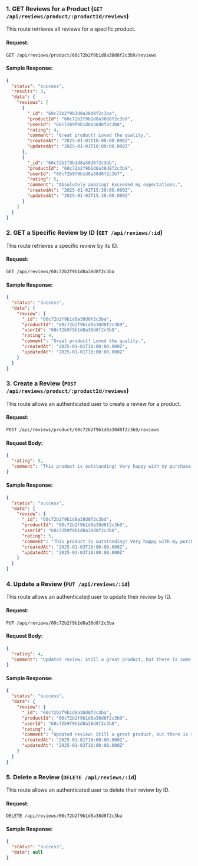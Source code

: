 ### 1. **GET Reviews for a Product** (`GET /api/reviews/product/:productId/reviews`)

This route retrieves all reviews for a specific product.

#### Request:
```http
GET /api/reviews/product/60c72b2f9b1d8a38d8f2c3b9/reviews
```

#### Sample Response:
```json
{
  "status": "success",
  "results": 3,
  "data": {
    "reviews": [
      {
        "_id": "60c72b2f9b1d8a38d8f2c3ba",
        "productId": "60c72b2f9b1d8a38d8f2c3b9",
        "userId": "60c72b9f9b1d8a38d8f2c3b8",
        "rating": 4,
        "comment": "Great product! Loved the quality.",
        "createdAt": "2025-01-01T10:00:00.000Z",
        "updatedAt": "2025-01-01T10:00:00.000Z"
      },
      {
        "_id": "60c72b2f9b1d8a38d8f2c3bb",
        "productId": "60c72b2f9b1d8a38d8f2c3b9",
        "userId": "60c72b9f9b1d8a38d8f2c3b7",
        "rating": 5,
        "comment": "Absolutely amazing! Exceeded my expectations.",
        "createdAt": "2025-01-02T15:30:00.000Z",
        "updatedAt": "2025-01-02T15:30:00.000Z"
      }
    ]
  }
}
```

### 2. **GET a Specific Review by ID** (`GET /api/reviews/:id`)

This route retrieves a specific review by its ID.

#### Request:
```http
GET /api/reviews/60c72b2f9b1d8a38d8f2c3ba
```

#### Sample Response:
```json
{
  "status": "success",
  "data": {
    "review": {
      "_id": "60c72b2f9b1d8a38d8f2c3ba",
      "productId": "60c72b2f9b1d8a38d8f2c3b9",
      "userId": "60c72b9f9b1d8a38d8f2c3b8",
      "rating": 4,
      "comment": "Great product! Loved the quality.",
      "createdAt": "2025-01-01T10:00:00.000Z",
      "updatedAt": "2025-01-01T10:00:00.000Z"
    }
  }
}
```

### 3. **Create a Review** (`POST /api/reviews/product/:productId/reviews`)

This route allows an authenticated user to create a review for a product.

#### Request:
```http
POST /api/reviews/product/60c72b2f9b1d8a38d8f2c3b9/reviews
```

#### Request Body:
```json
{
  "rating": 5,
  "comment": "This product is outstanding! Very happy with my purchase."
}
```

#### Sample Response:
```json
{
  "status": "success",
  "data": {
    "review": {
      "_id": "60c72b2f9b1d8a38d8f2c3bd",
      "productId": "60c72b2f9b1d8a38d8f2c3b9",
      "userId": "60c72b9f9b1d8a38d8f2c3b8",
      "rating": 5,
      "comment": "This product is outstanding! Very happy with my purchase.",
      "createdAt": "2025-01-03T10:00:00.000Z",
      "updatedAt": "2025-01-03T10:00:00.000Z"
    }
  }
}
```

### 4. **Update a Review** (`PUT /api/reviews/:id`)

This route allows an authenticated user to update their review by ID.

#### Request:
```http
PUT /api/reviews/60c72b2f9b1d8a38d8f2c3ba
```

#### Request Body:
```json
{
  "rating": 4,
  "comment": "Updated review: Still a great product, but there is some room for improvement."
}
```

#### Sample Response:
```json
{
  "status": "success",
  "data": {
    "review": {
      "_id": "60c72b2f9b1d8a38d8f2c3ba",
      "productId": "60c72b2f9b1d8a38d8f2c3b9",
      "userId": "60c72b9f9b1d8a38d8f2c3b8",
      "rating": 4,
      "comment": "Updated review: Still a great product, but there is some room for improvement.",
      "createdAt": "2025-01-01T10:00:00.000Z",
      "updatedAt": "2025-01-03T10:00:00.000Z"
    }
  }
}
```

### 5. **Delete a Review** (`DELETE /api/reviews/:id`)

This route allows an authenticated user to delete their review by ID.

#### Request:
```http
DELETE /api/reviews/60c72b2f9b1d8a38d8f2c3ba
```

#### Sample Response:
```json
{
  "status": "success",
  "data": null
}
```